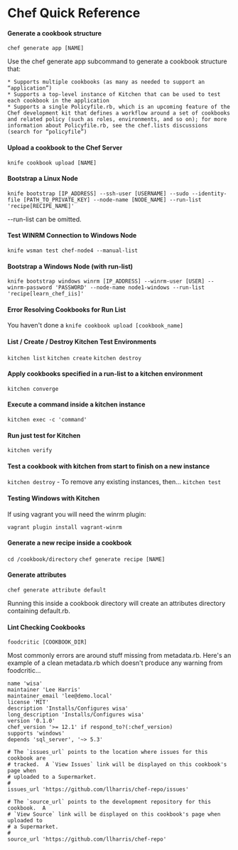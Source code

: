 # Chef Quick Reference

#### Generate a cookbook structure

`chef generate app [NAME]`

Use the chef generate app subcommand to generate a cookbook structure that:

    * Supports multiple cookbooks (as many as needed to support an “application”)
    * Supports a top-level instance of Kitchen that can be used to test each cookbook in the application
    * Supports a single Policyfile.rb, which is an upcoming feature of the Chef development kit that defines a workflow around a set of cookbooks and related policy (such as roles, environments, and so on); for more information about Policyfile.rb, see the chef.lists discussions (search for “policyfile”)

#### Upload a cookbook to the Chef Server

`knife cookbook upload [NAME]`

#### Bootstrap a Linux Node

`knife bootstrap [IP_ADDRESS] --ssh-user [USERNAME] --sudo --identity-file [PATH_TO_PRIVATE_KEY] --node-name [NODE_NAME] --run-list 'recipe[RECIPE_NAME]'`

--run-list can be omitted.

#### Test WINRM Connection to Windows Node

`knife wsman test chef-node4 --manual-list`

#### Bootstrap a Windows Node (with run-list)

`knife bootstrap windows winrm [IP_ADDRESS] --winrm-user [USER] --winrm-password 'PASSWORD' --node-name node1-windows --run-list 'recipe[learn_chef_iis]'`

#### Error Resolving Cookbooks for Run List

You haven't done a `knife cookbook upload [cookbook_name]`

#### List / Create / Destroy Kitchen Test Environments

`kitchen list`
`kitchen create`
`kitchen destroy`

#### Apply cookbooks specified in a run-list to a kitchen environment

`kitchen converge`

#### Execute a command inside a kitchen instance

`kitchen exec -c 'command'`

#### Run just test for Kitchen

`kitchen verify`

#### Test a cookbook with kitchen from start to finish on a new instance

`kitchen destroy` - To remove any existing instances, then...
`kitchen test`

#### Testing Windows with Kitchen

If using vagrant you will need the winrm plugin:

`vagrant plugin install vagrant-winrm`

#### Generate a new recipe inside a cookbook

`cd /cookbook/directory`
`chef generate recipe [NAME]`

#### Generate attributes

`chef generate attribute default`

Running this inside a cookbook directory will create an attributes directory containing default.rb.

#### Lint Checking Cookbooks

`foodcritic [COOKBOOK_DIR]`

Most commonly errors are around stuff missing from metadata.rb. Here's an example of a clean metadata.rb which doesn't produce any warning from foodcritic...

```
name 'wisa'
maintainer 'Lee Harris'
maintainer_email 'lee@demo.local'
license 'MIT'
description 'Installs/Configures wisa'
long_description 'Installs/Configures wisa'
version '0.1.0'
chef_version '>= 12.1' if respond_to?(:chef_version)
supports 'windows'
depends 'sql_server', '~> 5.3'

# The `issues_url` points to the location where issues for this cookbook are
# tracked.  A `View Issues` link will be displayed on this cookbook's page when
# uploaded to a Supermarket.
#
issues_url 'https://github.com/llharris/chef-repo/issues'

# The `source_url` points to the development repository for this cookbook.  A
# `View Source` link will be displayed on this cookbook's page when uploaded to
# a Supermarket.
#
source_url 'https://github.com/llharris/chef-repo'
```

